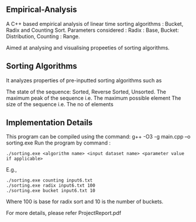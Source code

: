 ## Empirical-Analysis

A C++ based empirical analysis of linear time sorting algorithms : Bucket, Radix and Counting Sort.
Parameters considered :
Radix : Base, 
Bucket: Distribution, 
Counting : Range. 

Aimed at analysing and visualising  propeeties of sorting algorithms. 

## Sorting Algorithms
It analyzes properties of pre-inputted sorting algorithms such as

The state of the sequence:
Sorted, 
Reverse Sorted, 
Unsorted. 
The maximum peak of the sequence i.e. The maximum possible element
The size of the sequence i.e. The no of elements

## Implementation Details
This program can be compiled using the command: g++ -O3 -g main.cpp –o sorting.exe
Run the program by command : 
```
./sorting.exe <algorithm name> <input dataset name> <parameter value if applicable>
```
E.g., 
```
./sorting.exe counting input6.txt
./sorting.exe radix input6.txt 100 
./sorting.exe bucket input6.txt 10
```

Where 100 is base for radix sort and 10 is the number of buckets.

For more details, please refer ProjectReport.pdf
